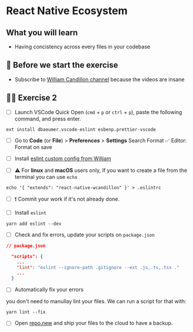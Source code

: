# React Native Ecosystem

## What you will learn

- Having concistency across every files in your codebase

## 👾 Before we start the exercise

- Subscribe to [William Candillon channel](https://www.youtube.com/channel/UC806fwFWpiLQV5y-qifzHnA) because the videos are insane

## 👨‍🚀 Exercise 2

- [ ] Launch VSCode Quick Open (`cmd` + `p` or `ctrl` + `p`), paste the following command, and press enter.

```console
ext install dbaeumer.vscode-eslint esbenp.prettier-vscode
```

- [ ] Go to **Code** (or **File**) > **Preferences** > **Settings**
      Search Format
      ✅ Editor: Format on save

- [ ] Install [eslint custom config from William](https://github.com/wcandillon/eslint-config-react-native-wcandillon#readme)

- [ ] ⚠️ For **linux** and **macOS** users only, If you want to create a file from the terminal you can use `echo`


```console
echo '{ "extends": "react-native-wcandillon" }' > .eslintrc
```

- [ ] ❗ Commit your work if it's not already done.

- [ ] Install `eslint`

```console
yarn add eslint --dev
```

- [ ] Check and fix errors, update your scripts on `package.json`

```json
// package.json

  "scripts": {
    ...
    "lint": "eslint --ignore-path .gitignore --ext .js,.ts,.tsx ."
    ...
  }
```

- [ ] Automatically fix your errors

you don't need to manullay lint your files. We can run a script for that with:

```console
yarn lint --fix
```

- [ ] Open [repo.new](https://repo.new) and ship your files to the cloud to have a backup.
